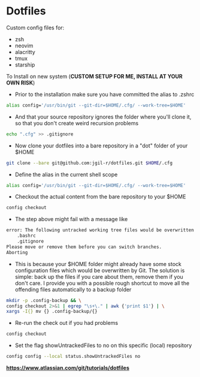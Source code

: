 # Dotfiles

Custom config files for:

-   zsh
-   neovim
-   alacritty
-   tmux
-   starship

To Install on new system (**CUSTOM SETUP FOR ME, INSTALL AT YOUR OWN RISK**)

-   Prior to the installation make sure you have committed the alias to .zshrc

```bash
alias config='/usr/bin/git --git-dir=$HOME/.cfg/ --work-tree=$HOME'
```

-   And that your source repository ignores the folder where you'll clone it, so that you don't create weird recursion problems

```bash
echo ".cfg" >> .gitignore
```

-   Now clone your dotfiles into a bare repository in a "dot" folder of your $HOME

```bash
git clone --bare git@github.com:jgil-r/dotfiles.git $HOME/.cfg
```

-   Define the alias in the current shell scope

```bash
alias config='/usr/bin/git --git-dir=$HOME/.cfg/ --work-tree=$HOME'
```

-   Checkout the actual content from the bare repository to your $HOME

```bash
config checkout
```

-   The step above might fail with a message like

```bash
error: The following untracked working tree files would be overwritten by checkout:
    .bashrc
    .gitignore
Please move or remove them before you can switch branches.
Aborting
```

-   This is because your $HOME folder might already have some stock configuration files which would be overwritten by Git. The solution is simple: back up the files if you care about them, remove them if you don't care. I provide you with a possible rough shortcut to move all the offending files automatically to a backup folder

```bash
mkdir -p .config-backup && \
config checkout 2>&1 | egrep "\s+\." | awk {'print $1'} | \
xargs -I{} mv {} .config-backup/{}
```

-   Re-run the check out if you had problems

```bash
config checkout
```

-   Set the flag showUntrackedFiles to no on this specific (local) repository

```bash
config config --local status.showUntrackedFiles no
```

**https://www.atlassian.com/git/tutorials/dotfiles**
